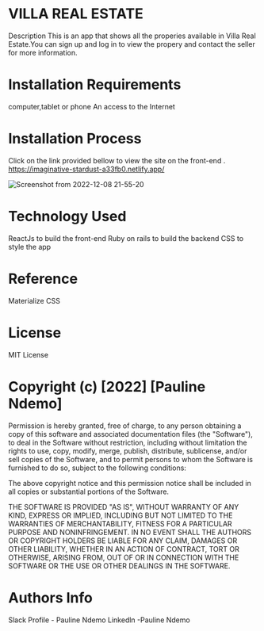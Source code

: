 # VILLA REAL ESTATE
Description
This is an app that shows all the properies available in Villa Real Estate.You can sign up and log in to view the propery and contact the seller for more information. 

 # Installation Requirements
computer,tablet or phone An access to the Internet

# Installation Process
Click on the link provided bellow to view the site on the front-end . https://imaginative-stardust-a33fb0.netlify.app/

![Screenshot from 2022-12-08 21-55-20](https://user-images.githubusercontent.com/108521445/206543777-8c1dcb2f-5afa-4a85-87cc-68f7a1fa85fc.png)


# Technology Used

 ReactJs to build the front-end
 Ruby on rails to build the backend 
  CSS to style the app

 # Reference
Materialize CSS

 # License
MIT License

 # Copyright (c) [2022] [Pauline Ndemo]

Permission is hereby granted, free of charge, to any person obtaining a copy of this software and associated documentation files (the "Software"), to deal in the Software without restriction, including without limitation the rights to use, copy, modify, merge, publish, distribute, sublicense, and/or sell copies of the Software, and to permit persons to whom the Software is furnished to do so, subject to the following conditions:

The above copyright notice and this permission notice shall be included in all copies or substantial portions of the Software.

THE SOFTWARE IS PROVIDED "AS IS", WITHOUT WARRANTY OF ANY KIND, EXPRESS OR IMPLIED, INCLUDING BUT NOT LIMITED TO THE WARRANTIES OF MERCHANTABILITY, FITNESS FOR A PARTICULAR PURPOSE AND NONINFRINGEMENT. IN NO EVENT SHALL THE AUTHORS OR COPYRIGHT HOLDERS BE LIABLE FOR ANY CLAIM, DAMAGES OR OTHER LIABILITY, WHETHER IN AN ACTION OF CONTRACT, TORT OR OTHERWISE, ARISING FROM, OUT OF OR IN CONNECTION WITH THE SOFTWARE OR THE USE OR OTHER DEALINGS IN THE SOFTWARE.

# Authors Info
Slack Profile - Pauline Ndemo Linkedln -Pauline Ndemo
